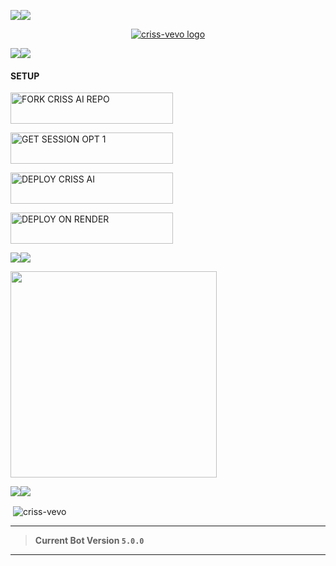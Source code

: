 
<a><img src='https://i.imgur.com/LyHic3i.gif'/></a><a><img src='https://i.imgur.com/LyHic3i.gif'/></a>

<p align="center">
  <a href="https://github.com/criss-vevo">
    <img alt="criss-vevo logo"  src="https://res.cloudinary.com/dgy2dutjs/image/upload/v1751624587/url.crissvevo.co.tz/IMG_2353_fze42l.jpg">
  </a>
</p>

<a><img src='https://i.imgur.com/LyHic3i.gif'/></a><a><img src='https://i.imgur.com/LyHic3i.gif'/></a>


#### SETUP 





  <a href="https://github.com/criss-vevo/CRISS-AI/fork">
    <img title="FORK CRISS AI REPO" src="https://img.shields.io/badge/📁_FORK_CRISS_AI_REPO-000000?style=for-the-badge&logo=files&logoColor=white&color=FFA500" width="260" height="50"/>
  </a>

<!-- Action Buttons -->
<p align="left">
  <a href="https://session.crissvevo.co.tz">
    <img title="GET SESSION OPT 1" src="https://img.shields.io/badge/🔑_GET_CRISS_AI_SESSION-000000?style=for-the-badge&logo=quantum&logoColor=white&color=skyblue" width="260" height="50"/>
  </a>
</p>

<p align="left">
  <a href="https://criss-ai.vercel.app">
    <img title="DEPLOY CRISS AI" src="https://img.shields.io/badge/🚀_DEPLOY_ON_HEROKU-000000?style=for-the-badge&logo=heroku&logoColor=white&color=FF00FF" width="260" height="50"/>
  </a>
</p>




<p align="left">
  <a href="https://deploy-on-render-alpha.vercel.app">
    <img title="DEPLOY ON RENDER" src="https://img.shields.io/badge/🚀_DEPLOY_ON_RENDER-000000?style=for-the-badge&logo=render&logoColor=white&color=61DAFB" width="260" height="50"/>
  </a>

<a><img src='https://i.imgur.com/LyHic3i.gif'/></a><a><img src='https://i.imgur.com/LyHic3i.gif'/></a>

<div align="left">
  <a href="https://whatsapp.com/channel/0029VbAhCy8EquiTSb5pMS3t">
    <img src="https://img.shields.io/badge/Join-WhatsApp%20Channel-25D366?style=for-the-badge&logo=whatsapp&logoColor=white&labelColor=000000" width="330"></a>
  </a>
</div>


<a><img src='https://i.imgur.com/LyHic3i.gif'/></a><a><img src='https://i.imgur.com/LyHic3i.gif'/></a>


<p>&nbsp;<img align="center" src="https://github-readme-stats.vercel.app/api?username=criss-vevo&show_icons=true&locale=en" alt="criss-vevo" /></p>

</div>

---

> **Current Bot Version `5.0.0`**  

---

